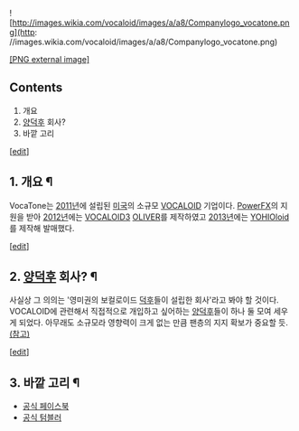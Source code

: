 ![http://images.wikia.com/vocaloid/images/a/a8/Companylogo_vocatone.png](http:
//images.wikia.com/vocaloid/images/a/a8/Companylogo_vocatone.png)

[[PNG external
image]](http://images.wikia.com/vocaloid/images/a/a8/Companylogo_vocatone.png)

## Contents

    

1. 개요 
2. [양덕후](%EC%96%91%EB%8D%95%ED%9B%84.md) 회사? 
3. 바깥 고리 

[[edit](http://rigvedawiki.net/r1/wiki.php/VocaTone?action=edit&section=1)]

## 1. 개요 ¶

VocaTone는 [2011년](2011%EB%85%84.md)에 설립된 [미국](%EB%AF%B8%EA%B5%AD.md)의
소규모 [VOCALOID](VOCALOID.md) 기업이다. [PowerFX](PowerFX.md)의 지원을 받아
[2012년](2012%EB%85%84.md)에는 [VOCALOID3](VOCALOID.md)
[OLIVER](OLIVER.md)를 제작하였고 [2013년](2013%EB%85%84.md)에는
[YOHIOloid](YOHIOloid.md)를 제작해 발매했다.

  

[[edit](http://rigvedawiki.net/r1/wiki.php/VocaTone?action=edit&section=2)]

## 2. [양덕후](%EC%96%91%EB%8D%95%ED%9B%84.md) 회사? ¶

사실상 그 의의는 '영미권의 보컬로이드 [덕후](%EB%8D%95%ED%9B%84.md)들이 설립한 회사'라고 봐야 할 것이다.
VOCALOID에 관련해서 직접적으로 개입하고 싶어하는 [양덕후](%EC%96%91%EB%8D%95%ED%9B%84.md)들이 하나 둘
모여 세우게 되었다. 아무래도 소규모라 영향력이 크게 없는 만큼 팬층의 지지 확보가 중요할 듯.
[(참고)](http://vocaloid.wikia.com/wiki/VocaTone)

  

[[edit](http://rigvedawiki.net/r1/wiki.php/VocaTone?action=edit&section=3)]

## 3. 바깥 고리 ¶

  * [공식 페이스북](https://www.facebook.com/VocaTone)
  * [공식 텀블러](http://vocatoneofficial.tumblr.com/)  
  

